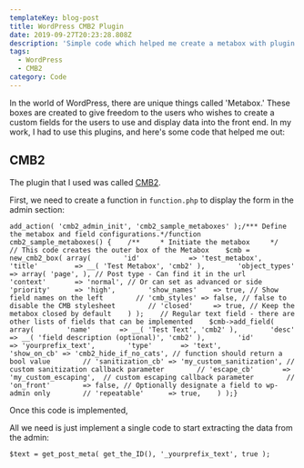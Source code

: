 ```yaml
---
templateKey: blog-post
title: WordPress CMB2 Plugin
date: 2019-09-27T20:23:28.808Z
description: 'Simple code which helped me create a metabox with plugin: CMB2 in WordPress.'
tags:
  - WordPress
  - CMB2
category: Code
---
```

In the world of WordPress, there are unique things called 'Metabox.' These boxes are created to give freedom to the users who wishes to create a custom fields for the users to use and display data into the front end. In my work, I had to use this plugins, and here's some code that helped me out:

## CMB2

The plugin that I used was called [CMB2](https://github.com/CMB2/CMB2).

First, we need to create a function in `function.php` to display the form in the admin section:

```
add_action( 'cmb2_admin_init', 'cmb2_sample_metaboxes' );/*** Define the metabox and field configurations.*/function cmb2_sample_metaboxes() {    /**     * Initiate the metabox     */    // This code creates the outer box of the Metabox    $cmb = new_cmb2_box( array(        'id'            => 'test_metabox',        'title'         => __( 'Test Metabox', 'cmb2' ),        'object_types'  => array( 'page', ), // Post type - Can find it in the url        'context'       => 'normal', // Or can set as advanced or side        'priority'      => 'high',        'show_names'    => true, // Show field names on the left        // 'cmb_styles' => false, // false to disable the CMB stylesheet        // 'closed'     => true, // Keep the metabox closed by default    ) );    // Regular text field - there are other lists of fields that can be implemented    $cmb->add_field( array(        'name'       => __( 'Test Text', 'cmb2' ),        'desc'       => __( 'field description (optional)', 'cmb2' ),        'id'         => 'yourprefix_text',        'type'       => 'text',        'show_on_cb' => 'cmb2_hide_if_no_cats', // function should return a bool value        // 'sanitization_cb' => 'my_custom_sanitization', // custom sanitization callback parameter        // 'escape_cb'       => 'my_custom_escaping',  // custom escaping callback parameter        // 'on_front'        => false, // Optionally designate a field to wp-admin only        // 'repeatable'      => true,    ) );}
```



Once this code is implemented, 

All we need is just implement a single code to start extracting the data from the admin:

`$text = get_post_meta( get_the_ID(), '_yourprefix_text', true );`
